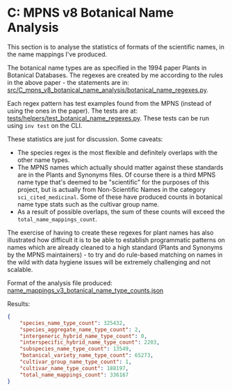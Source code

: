 # C: MPNS v8 Botanical Name Analysis

This section is to analyse the statistics of formats of the scientific names, in the name mappings I've produced.

The botanical name types are as specified in the 1994 paper Plants in Botanical Databases.
The regexes are created by me according to the rules in the above paper - the statements are in:
[src/C_mpns_v8_botanical_name_analysis/botanical_name_regexes.py](src/C_mpns_v8_botanical_name_analysis/botanical_name_regexes.py).

Each regex pattern has test examples found from the MPNS (instead of using the ones in the paper). The tests are at:
[tests/helpers/test_botanical_name_regexes.py](tests/helpers/test_botanical_name_regexes.py). These tests can be run
using `inv test` on the CLI.

These statistics are just for discussion. Some caveats:
- The species regex is the most flexible and definitely overlaps with the other name types.
- The MPNS names which actually should matter against these standards are in the Plants and Synonyms files. Of course
there is a third MPNS name type that's deemed to be "scientific" for the purposes of this project, but is actually from
Non-Scientific Names in the category `sci_cited_medicinal`. Some of these have produced counts in botanical name type
stats such as the cultivar group name.
- As a result of possible overlaps, the sum of these counts will exceed the `total_name_mappings_count`.

The exercise of having to create these regexes for plant names has also illustrated how difficult it is to be able to
establish programmatic patterns on names which are already cleaned to a high standard (Plants and Synonyms by the MPNS
maintainers) - to try and do rule-based matching on names in the wild with data hygiene issues will be extremely
challenging and not scalable.

Format of the analysis file produced:
[name_mappings_v3_botanical_name_type_counts.json](data/analysis/mpns/mpns_v8/name_mappings_v3_botanical_name_type_counts.json)

Results:

```json
{
    "species_name_type_count": 325432,
    "species_aggregate_name_type_count": 2,
    "intergeneric_hybrid_name_type_count": 0,
    "interspecific_hybrid_name_type_count": 2203,
    "subspecies_name_type_count": 13549,
    "botanical_variety_name_type_count": 65273,
    "cultivar_group_name_type_count": 1,
    "cultivar_name_type_count": 188197,
    "total_name_mappings_count": 336167
}
```